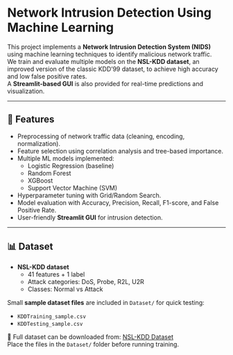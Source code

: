 # Network Intrusion Detection Using Machine Learning

This project implements a **Network Intrusion Detection System (NIDS)** using machine learning techniques to identify malicious network traffic.  
We train and evaluate multiple models on the **NSL-KDD dataset**, an improved version of the classic KDD’99 dataset, to achieve high accuracy and low false positive rates.  
A **Streamlit-based GUI** is also provided for real-time predictions and visualization.

---

## 🚀 Features
- Preprocessing of network traffic data (cleaning, encoding, normalization).
- Feature selection using correlation analysis and tree-based importance.
- Multiple ML models implemented:
  - Logistic Regression (baseline)
  - Random Forest
  - XGBoost
  - Support Vector Machine (SVM)
- Hyperparameter tuning with Grid/Random Search.
- Model evaluation with Accuracy, Precision, Recall, F1-score, and False Positive Rate.
- User-friendly **Streamlit GUI** for intrusion detection.

---

## 📊 Dataset

- **NSL-KDD dataset**  
  - 41 features + 1 label  
  - Attack categories: DoS, Probe, R2L, U2R  
  - Classes: Normal vs Attack  

Small **sample dataset files** are included in `Dataset/` for quick testing:
- `KDDTraining_sample.csv`  
- `KDDTesting_sample.csv`  

🔗 Full dataset can be downloaded from: [NSL-KDD Dataset](https://www.unb.ca/cic/datasets/nsl.html)  
Place the files in the `Dataset/` folder before running training.

